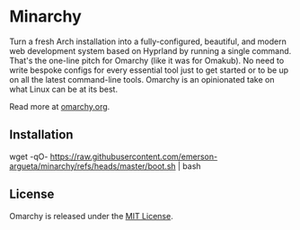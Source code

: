 # Minarchy

Turn a fresh Arch installation into a fully-configured, beautiful, and modern web development system based on Hyprland by running a single command. That's the one-line pitch for Omarchy (like it was for Omakub). No need to write bespoke configs for every essential tool just to get started or to be up on all the latest command-line tools. Omarchy is an opinionated take on what Linux can be at its best.

Read more at [omarchy.org](https://omarchy.org).

## Installation
wget -qO- https://raw.githubusercontent.com/emerson-argueta/minarchy/refs/heads/master/boot.sh | bash

## License

Omarchy is released under the [MIT License](https://opensource.org/licenses/MIT).



